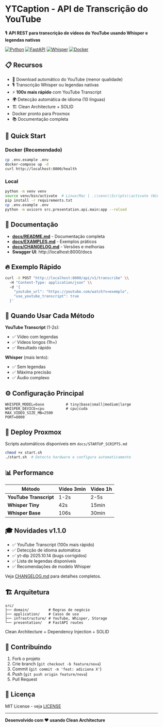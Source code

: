 # YTCaption - API de Transcrição do YouTube

🎙️ **API REST para transcrição de vídeos do YouTube usando Whisper e legendas nativas**

[![Python](https://img.shields.io/badge/Python-3.11-blue)](https://www.python.org/)
[![FastAPI](https://img.shields.io/badge/FastAPI-0.115-green)](https://fastapi.tiangolo.com/)
[![Whisper](https://img.shields.io/badge/OpenAI-Whisper-orange)](https://github.com/openai/whisper)
[![Docker](https://img.shields.io/badge/Docker-Ready-blue)](https://www.docker.com/)

## 📋 Recursos

- 🎥 Download automático do YouTube (menor qualidade)
- 🎙️ Transcrição Whisper ou legendas nativas
- ⚡ **100x mais rápido** com YouTube Transcript
- 🌍 Detecção automática de idioma (10 línguas)
- 🏗️ Clean Architecture + SOLID
-  Docker pronto para Proxmox
- 📚 Documentação completa

## 🚀 Quick Start

### Docker (Recomendado)

```bash
cp .env.example .env
docker-compose up -d
curl http://localhost:8000/health
```

### Local

```bash
python -m venv venv
source venv/bin/activate  # Linux/Mac | .\\venv\\Scripts\\activate (Windows)
pip install -r requirements.txt
cp .env.example .env
python -m uvicorn src.presentation.api.main:app --reload
```

## 📖 Documentação

- **[docs/README.md](docs/README.md)** - Documentação completa
- **[docs/EXAMPLES.md](docs/EXAMPLES.md)** - Exemplos práticos
- **[docs/CHANGELOG.md](docs/CHANGELOG.md)** - Versões e melhorias
- **Swagger UI**: http://localhost:8000/docs

## 🔥 Exemplo Rápido

```bash
curl -X POST "http://localhost:8000/api/v1/transcribe" \\
  -H "Content-Type: application/json" \\
  -d '{
    "youtube_url": "https://youtube.com/watch?v=exemplo",
    "use_youtube_transcript": true
  }'
```

## 🎯 Quando Usar Cada Método

**YouTube Transcript** (1-2s):
- ✅ Vídeo com legendas
- ✅ Vídeos longos (1h+)
- ✅ Resultado rápido

**Whisper** (mais lento):
- ✅ Sem legendas
- ✅ Máxima precisão
- ✅ Áudio complexo

## ⚙️ Configuração Principal

```env
WHISPER_MODEL=base          # tiny|base|small|medium|large
WHISPER_DEVICE=cpu          # cpu|cuda
MAX_VIDEO_SIZE_MB=2500
PORT=8000
```

## 🐳 Deploy Proxmox

Scripts automáticos disponíveis em `docs/STARTUP_SCRIPTS.md`

```bash
chmod +x start.sh
./start.sh  # Detecta hardware e configura automaticamente
```

## 📊 Performance

| Método | Vídeo 3min | Vídeo 1h |
|--------|------------|----------|
| **YouTube Transcript** | 1-2s | 2-5s |
| **Whisper Tiny** | 42s | 15min |
| **Whisper Base** | 106s | 30min |

## 🎓 Novidades v1.1.0

- ✅ YouTube Transcript (100x mais rápido)
- ✅ Detecção de idioma automática
- ✅ yt-dlp 2025.10.14 (bugs corrigidos)
- ✅ Lista de legendas disponíveis
- ✅ Recomendações de modelo Whisper

Veja [CHANGELOG.md](docs/CHANGELOG.md) para detalhes completos.

## 🏗️ Arquitetura

```
src/
├── domain/         # Regras de negócio
├── application/    # Casos de uso
├── infrastructure/ # YouTube, Whisper, Storage
└── presentation/   # FastAPI routes
```

Clean Architecture + Dependency Injection + SOLID

## 🤝 Contribuindo

1. Fork o projeto
2. Crie branch (`git checkout -b feature/nova`)
3. Commit (`git commit -m 'feat: adiciona X'`)
4. Push (`git push origin feature/nova`)
5. Pull Request

## 📝 Licença

MIT License - veja [LICENSE](LICENSE)

---

**Desenvolvido com ❤️ usando Clean Architecture**
